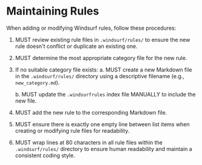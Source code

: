 # Maintaining Rules

When adding or modifying Windsurf rules, follow these procedures:

1.  MUST review existing rule files in `.windsurf/rules/` to ensure the new rule
    doesn't conflict or duplicate an existing one.

2.  MUST determine the most appropriate category file for the new rule.

3.  If no suitable category file exists:
    a. MUST create a new Markdown file in the `.windsurf/rules/` directory using
       a descriptive filename (e.g., `new_category.md`).

    b. MUST update the `.windsurfrules` index file MANUALLY to include the new
       file.

4.  MUST add the new rule to the corresponding Markdown file.

5.  MUST ensure there is exactly one empty line between list items when creating
    or modifying rule files for readability.

6.  MUST wrap lines at 80 characters in all rule files within the
    `.windsurf/rules/` directory to ensure human readability and maintain a
    consistent coding style.
